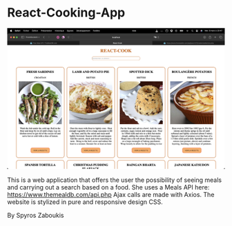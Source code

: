 # React-Cooking-App

![Print screen from the App](./src/asset/img/Capture%20d%E2%80%99%C3%A9cran%202023-03-08%20%C3%A0%2020.47.09.png)

This is a web application that offers the user the possibility of seeing meals and carrying out a search based on a food.
She uses a Meals API here: https://www.themealdb.com/api.php
Ajax calls are made with Axios.
The website is stylized in pure and responsive design CSS.

By Spyros Zaboukis